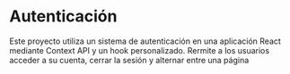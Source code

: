 # Autenticación 

Este proyecto utiliza un sistema de autenticación en una aplicación React mediante Context API y un hook personalizado.
   Rermite a los usuarios acceder a su cuenta, cerrar la sesión y alternar entre una página
   ```

